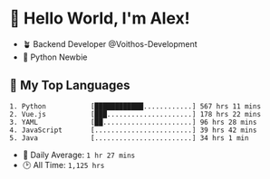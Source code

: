 # 👋 Hello World, I'm Alex!

- 🪴 Backend Developer @Voithos-Development
- 🐍 Python Newbie

## 💚 My Top Languages
```
1. Python           [████████████............] 567 hrs 11 mins
2. Vue.js           [███.....................] 178 hrs 22 mins
3. YAML             [██......................] 96 hrs 28 mins
4. JavaScript       [........................] 39 hrs 42 mins
5. Java             [........................] 34 hrs 1 min
```
- 💪 Daily Average: `1 hr 27 mins`
- 🕑 All Time: `1,125 hrs`